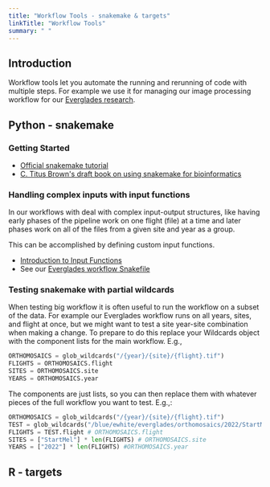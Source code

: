 ```yaml
---
title: "Workflow Tools - snakemake & targets"
linkTitle: "Workflow Tools"
summary: " "
---
```


## Introduction

Workflow tools let you automate the running and rerunning of code with multiple steps.
For example we use it for managing our image processing workflow for our [Everglades research](https://everglades.weecology.org/).

## Python - snakemake

### Getting Started

* [Official snakemake tutorial](https://snakemake.readthedocs.io/en/stable/tutorial/tutorial.html) 
* [C. Titus Brown's draft book on using snakemake for bioinformatics](https://farm.cse.ucdavis.edu/~ctbrown/2023-snakemake-book-draft/)

### Handling complex inputs with input functions

In our workflows with deal with complex input-output structures, like having early phases of the pipeline work on one flight (file) at a time and later phases work on all of the files from a given site and year as a group.

This can be accomplished by defining custom input functions.

* [Introduction to Input Functions](https://www.embl.org/groups/bioinformatics-rome/blog/2022/10/guest-post-snakemake-input-functions-by-tim-booth/)
* See our [Everglades workflow Snakefile](https://github.com/weecology/EvergladesTools/blob/main/Zooniverse/Snakefile)

### Testing snakemake with partial wildcards

When testing big workflow it is often useful to run the workflow on a subset of the data.
For example our Everglades workflow runs on all years, sites, and flight at once, but we might want to test a site year-site combination when making a change.
To prepare to do this replace your Wildcards object with the component lists for the main workflow. E.g.,

```python
ORTHOMOSAICS = glob_wildcards("/{year}/{site}/{flight}.tif")
FLIGHTS = ORTHOMOSAICS.flight
SITES = ORTHOMOSAICS.site
YEARS = ORTHOMOSAICS.year
```

The components are just lists, so you can then replace them with whatever pieces of the full workflow you want to test. E.g.,:

```python
ORTHOMOSAICS = glob_wildcards("/{year}/{site}/{flight}.tif")
TEST = glob_wildcards("/blue/ewhite/everglades/orthomosaics/2022/StartMel/{flight}.tif")
FLIGHTS = TEST.flight # ORTHOMOSAICS.flight
SITES = ["StartMel"] * len(FLIGHTS) # ORTHOMOSAICS.site
YEARS = ["2022"] * len(FLIGHTS) #ORTHOMOSAICS.year
```

## R - targets